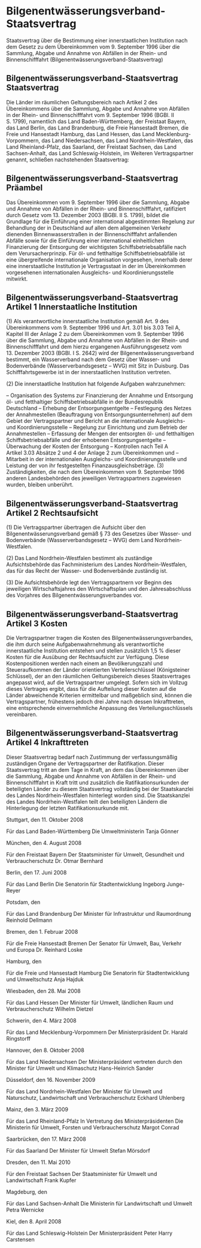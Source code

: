# Bilgenentwässerungsverband-Staatsvertrag

Staatsvertrag über die Bestimmung einer innerstaatlichen Institution nach dem Gesetz zu dem Übereinkommen vom 9. September 1996 über die Sammlung, Abgabe und Annahme von Abfällen in der Rhein- und Binnenschifffahrt (Bilgenentwässerungsverband-Staatsvertrag)

## Bilgenentwässerungsverband-Staatsvertrag Staatsvertrag

Die Länder im räumlichen Geltungsbereich nach Artikel 2 des Übereinkommens über die Sammlung, Abgabe und Annahme von Abfällen in der Rhein- und Binnenschifffahrt vom 9. September 1996 (BGBl. II S. 1799), namentlich 
         das Land Baden-Württemberg, 
         der Freistaat Bayern, 
         das Land Berlin, 
         das Land Brandenburg, 
         die Freie Hansestadt Bremen, 
         die Freie und Hansestadt Hamburg, 
         das Land Hessen, 
         das Land Mecklenburg-Vorpommern, 
         das Land Niedersachsen, 
         das Land Nordrhein-Westfalen, 
         das Land Rheinland-Pfalz, 
         das Saarland, 
         der Freistaat Sachsen, 
         das Land Sachsen-Anhalt,
         das Land Schleswig-Holstein, 
         im Weiteren Vertragspartner genannt, 
         schließen nachstehenden Staatsvertrag:


## Bilgenentwässerungsverband-Staatsvertrag Präambel

Das Übereinkommen vom 9. September 1996 über die Sammlung, Abgabe und Annahme von Abfällen in der Rhein- und Binnenschifffahrt, ratifiziert durch Gesetz vom 13. Dezember 2003 (BGBl. II S. 1799), bildet die Grundlage für die Einführung einer international abgestimmten Regelung zur Behandlung der in Deutschland auf allen dem allgemeinen Verkehr dienenden Binnenwasserstraßen in der Binnenschifffahrt anfallenden Abfälle sowie für die Einführung einer international einheitlichen Finanzierung der Entsorgung der wichtigsten Schiffsbetriebsabfälle nach dem Verursacherprinzip. Für öl- und fetthaltige Schiffsbetriebsabfälle ist eine übergreifende internationale Organisation vorgesehen, innerhalb derer eine innerstaatliche Institution je Vertragsstaat in der im Übereinkommen vorgesehenen internationalen Ausgleichs- und Koordinierungsstelle mitwirkt.


## Bilgenentwässerungsverband-Staatsvertrag Artikel 1  Innerstaatliche Institution

(1) Als verantwortliche innerstaatliche Institution gemäß Art. 9 des Übereinkommens vom 9. September 1996 und Art. 3.01 bis 3.03 Teil A, Kapitel III der Anlage 2 zu dem Übereinkommen vom 9. September 1996 über die Sammlung, Abgabe und Annahme von Abfällen in der Rhein- und Binnenschifffahrt und dem hierzu ergangenen Ausführungsgesetz vom 13. Dezember 2003 (BGBl. I S. 2642) wird der Bilgenentwässerungsverband bestimmt, ein Wasserverband nach dem Gesetz über Wasser- und Bodenverbände (Wasserverbandsgesetz –   WVG) mit Sitz in Duisburg. Das Schifffahrtsgewerbe ist in der innerstaatlichen Institution vertreten.

(2) Die innerstaatliche Institution hat folgende Aufgaben wahrzunehmen:

– Organisation des Systems zur Finanzierung der Annahme und Entsorgung öl- und fetthaltiger Schiffsbetriebsabfälle in der Bundesrepublik Deutschland – Erhebung der Entsorgungsentgelte – Festlegung des Netzes der Annahmestellen (Beauftragung von Entsorgungsunternehmen) auf dem Gebiet der Vertragspartner und Bericht an die internationale Ausgleichs- und Koordinierungsstelle – Regelung zur Einrichtung und zum Betrieb der Annahmestellen – Erfassung der Mengen der entsorgten öl- und fetthaltigen Schiffsbetriebsabfälle und der erhobenen Entsorgungsentgelte – Überwachung der Kosten der Entsorgung – Kontrollen nach Teil A Artikel 3.03 Absätze 2 und 4 der Anlage 2 zum Übereinkommen und – Mitarbeit in der internationalen Ausgleichs- und Koordinierungsstelle und Leistung der von ihr festgestellten Finanzausgleichsbeträge. (3) Zuständigkeiten, die nach dem Übereinkommen vom 9. September 1996 anderen Landesbehörden des jeweiligen Vertragspartners zugewiesen wurden, bleiben unberührt.


## Bilgenentwässerungsverband-Staatsvertrag Artikel 2  Rechtsaufsicht

(1) Die Vertragspartner übertragen die Aufsicht über den Bilgenentwässerungsverband gemäß § 73 des Gesetzes über Wasser- und Bodenverbände (Wasserverbandsgesetz –            WVG) dem Land Nordrhein-Westfalen.

(2) Das Land Nordrhein-Westfalen bestimmt als zuständige Aufsichtsbehörde das Fachministerium des Landes Nordrhein-Westfalen, das für das Recht der Wasser- und Bodenverbände zuständig ist.

(3) Die Aufsichtsbehörde legt den Vertragspartnern vor Beginn des jeweiligen Wirtschaftsjahres den Wirtschaftsplan und den Jahresabschluss des Vorjahres des Bilgenentwässerungsverbandes vor.


## Bilgenentwässerungsverband-Staatsvertrag Artikel 3  Kosten

Die Vertragspartner tragen die Kosten des Bilgenentwässerungsverbandes, die ihm durch seine Aufgabenwahrnehmung als verantwortliche innerstaatliche Institution entstehen und stellen zusätzlich 1,5 % dieser Kosten für die Ausübung der Rechtsaufsicht zur Verfügung. Diese Kostenpositionen werden nach einem an Bevölkerungszahl und Steueraufkommen der Länder orientierten Verteilerschlüssel (Königsteiner Schlüssel), der an den räumlichen Geltungsbereich dieses Staatsvertrages angepasst wird, auf die Vertragspartner umgelegt. Sofern sich im Vollzug dieses Vertrages ergibt, dass für die Aufteilung dieser Kosten auf die Länder abweichende Kriterien ermittelbar und maßgeblich sind, können die Vertragspartner, frühestens jedoch drei Jahre nach dessen Inkrafttreten, eine entsprechende einvernehmliche Anpassung des Verteilungsschlüssels vereinbaren.


## Bilgenentwässerungsverband-Staatsvertrag Artikel 4  Inkrafttreten

Dieser Staatsvertrag bedarf nach Zustimmung der verfassungsmäßig zuständigen Organe der Vertragspartner der Ratifikation. Dieser Staatsvertrag tritt an dem Tage in Kraft, an dem das Übereinkommen über die Sammlung, Abgabe und Annahme von Abfällen in der Rhein- und Binnenschifffahrt in Kraft tritt und zusätzlich die Ratifikationsurkunden der beteiligten Länder zu diesem Staatsvertrag vollständig bei der Staatskanzlei des Landes Nordrhein-Westfalen hinterlegt worden sind. Die Staatskanzlei des Landes Nordrhein-Westfalen teilt den beteiligten Ländern die Hinterlegung der letzten Ratifikationsurkunde mit.

Stuttgart, den 11. Oktober 2008

Für das Land Baden-Württemberg 
           Die Umweltministerin 
           Tanja Gönner

München, den 4. August 2008

Für den Freistaat Bayern 
           Der Staatsminister für 
           Umwelt, Gesundheit und Verbraucherschutz 
           Dr. Otmar Bernhard

Berlin, den 17. Juni 2008

Für das Land Berlin 
           Die Senatorin für Stadtentwicklung 
           Ingeborg Junge-Reyer

Potsdam, den

Für das Land Brandenburg 
           Der Minister für Infrastruktur und Raumordnung 
           Reinhold Dellmann

Bremen, den 1. Februar 2008

Für die Freie Hansestadt Bremen 
           Der Senator für Umwelt, Bau, Verkehr und Europa 
           Dr. Reinhard Loske

Hamburg, den

Für die Freie und Hansestadt Hamburg 
           Die Senatorin für Stadtentwicklung und Umweltschutz 
           Anja Hajduk

Wiesbaden, den 28. Mai 2008

Für das Land Hessen 
           Der Minister für 
           Umwelt, ländlichen Raum und Verbraucherschutz 
           Wilhelm Dietzel

Schwerin, den 4. März 2008

Für das Land Mecklenburg-Vorpommern 
           Der Ministerpräsident 
           Dr. Harald Ringstorff

Hannover, den 8. Oktober 2008

Für das Land Niedersachsen 
           Der Ministerpräsident 
           vertreten durch den Minister für 
           Umwelt und Klimaschutz 
           Hans-Heinrich Sander

Düsseldorf, den 16. November 2009

Für das Land Nordrhein-Westfalen 
           Der Minister für 
           Umwelt und Naturschutz, Landwirtschaft 
           und Verbraucherschutz 
           Eckhard Uhlenberg

Mainz, den 3. März 2009

Für das Land Rheinland-Pfalz 
           In Vertretung des Ministerpräsidenten 
           Die Ministerin für Umwelt, Forsten und Verbraucherschutz 
           Margot Conrad

Saarbrücken, den 17. März 2008

Für das Saarland 
           Der Minister für Umwelt 
           Stefan Mörsdorf

Dresden, den 11. Mai 2010

Für den Freistaat Sachsen 
           Der Staatsminister für Umwelt und Landwirtschaft 
           Frank Kupfer

Magdeburg, den

Für das Land Sachsen-Anhalt 
           Die Ministerin für Landwirtschaft und Umwelt 
           Petra Wernicke

Kiel, den 8. April 2008

Für das Land Schleswig-Holstein 
           Der Ministerpräsident 
           Peter Harry Carstensen

